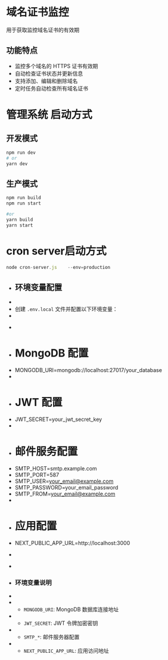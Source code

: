 # 域名证书监控
用于获取监控域名证书的有效期

## 功能特点

- 监控多个域名的 HTTPS 证书有效期
- 自动检查证书状态并更新信息
- 支持添加、编辑和删除域名
- 定时任务自动检查所有域名证书

# 管理系统 启动方式

## 开发模式
```bash
npm run dev
# or
yarn dev

```
## 生产模式
```bash
npm run build
npm run start

#or 
yarn build
yarn start
```

# cron server启动方式

```js
node cron-server.js    --env=production
```

+ ## 环境变量配置
+ 
+ 创建 `.env.local` 文件并配置以下环境变量：
+ 
+ ```plaintext
+ # MongoDB 配置
+ MONGODB_URI=mongodb://localhost:27017/your_database
+ 
+ # JWT 配置
+ JWT_SECRET=your_jwt_secret_key
+ 
+ # 邮件服务配置
+ SMTP_HOST=smtp.example.com
+ SMTP_PORT=587
+ SMTP_USER=your_email@example.com
+ SMTP_PASSWORD=your_email_password
+ SMTP_FROM=your_email@example.com
+ 
+ # 应用配置
+ NEXT_PUBLIC_APP_URL=http://localhost:3000
+ ```
+ 
+ ### 环境变量说明
+ 
+ - `MONGODB_URI`: MongoDB 数据库连接地址
+ - `JWT_SECRET`: JWT 令牌加密密钥
+ - `SMTP_*`: 邮件服务器配置
+ - `NEXT_PUBLIC_APP_URL`: 应用访问地址

